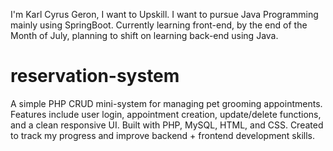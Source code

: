 
I'm Karl Cyrus Geron, I want to Upskill. I want to pursue Java Programming mainly using SpringBoot.
Currently learning front-end, by the end of the Month of July, planning to shift on learning back-end using Java.


# reservation-system
A simple PHP CRUD mini-system for managing pet grooming appointments. Features include user login, appointment creation, update/delete functions, and a clean responsive UI. Built with PHP, MySQL, HTML, and CSS. Created to track my progress and improve backend + frontend development skills.
